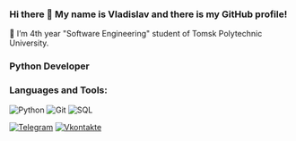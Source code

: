 ### Hi there 👋 My name is Vladislav and there is my GitHub profile!
🌱 I’m 4th year "Software Engineering" student of Tomsk Polytechnic University. 
### Python Developer
<!--
**aliquis22/aliquis22** is a ✨ _special_ ✨ repository because its `README.md` (this file) appears on your GitHub profile.

Here are some ideas to get you started:

- 🔭 I’m currently working on ...
- 🌱 I’m currently learning ...
- 👯 I’m looking to collaborate on ...
- 🤔 I’m looking for help with ...
- 💬 Ask me about ...
- 📫 How to reach me: ...
- 😄 Pronouns: ...
- ⚡ Fun fact: ...
-->

### Languages and Tools:
![Python](https://img.shields.io/badge/-Python-090909?style=for-the-badge&logo=Python&logoColor=#F0E68C)
![Git](https://img.shields.io/badge/-Git-090909?style=for-the-badge&logo=Git&logoColor=#B22222)
![SQL](https://img.shields.io/badge/-Sql-090909?style=for-the-badge&logo=PostgreSQL&logoColor=#696969)


[![Telegram](https://img.shields.io/badge/-Telegram-090909?style=for-the-badge&logo=telegram&logoColor=27A0D9)](https://t.me/entozhevlad)
[![Vkontakte](https://img.shields.io/badge/-Vkontakte-090909?style=for-the-badge&logo=Vk&logoColor=4F7DB3)](https://vk.com/entozhevlad)

